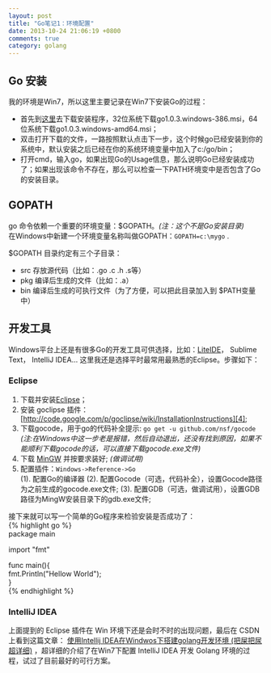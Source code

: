 ```yaml
---
layout: post
title: "Go笔记1：环境配置"
date: 2013-10-24 21:06:19 +0800
comments: true
category: golang
---
```

## Go 安装 ##
我的环境是Win7，所以这里主要记录在Win7下安装Go的过程：  

 - 首先到[这里][1]去下载安装程序，32位系统下载go1.0.3.windows-386.msi，64位系统下载go1.0.3.windows-amd64.msi；
 - 双击打开下载的文件，一路按照默认点击下一步，这个时候go已经安装到你的系统中，默认安装之后已经在你的系统环境变量中加入了c:/go/bin；
 - 打开cmd，输入go，如果出现Go的Usage信息，那么说明Go已经安装成功了；如果出现该命令不存在，那么可以检查一下PATH环境变中是否包含了Go的安装目录。
<!--more--> 
## GOPATH ##
go 命令依赖一个重要的环境变量：$GOPATH。*(注：这个不是Go安装目录)*  
在Windows中新建一个环境变量名称叫做GOPATH：`GOPATH=c:\mygo` .

$GOPATH 目录约定有三个子目录：

 - src 存放源代码（比如：.go .c .h .s等）
 - pkg 编译后生成的文件（比如：.a）
 - bin 编译后生成的可执行文件（为了方便，可以把此目录加入到 $PATH变量中）

## 开发工具 ##
Windows平台上还是有很多Go的开发工具可供选择，比如：[LiteIDE][2]， Sublime Text， IntelliJ IDEA... 这里我还是选择平时最常用最熟悉的Eclipse。步骤如下：

### Eclipse ###

 1. 下载并安装[Eclipse][3]；
 2. 安装 goclipse 插件：[http://code.google.com/p/goclipse/wiki/InstallationInstructions][4];
 3. 下载gocode，用于go的代码补全提示: `go get -u github.com/nsf/gocode` *(注:在Windows中这一步老是报错，然后自动退出，还没有找到原因，如果不能顺利下载gocode的话，可以直接下载gocode.exe文件)*
 5. 下载 [MinGW][5] 并按要求装好; *(做调试用)*
 4. 配置插件：`Windows->Reference->Go`  
    (1). 配置Go的编译器
    (2). 配置Gocode（可选，代码补全），设置Gocode路径为之前生成的gocode.exe文件;
    (3). 配置GDB（可选，做调试用），设置GDB路径为MingW安装目录下的gdb.exe文件;

接下来就可以写一个简单的Go程序来检验安装是否成功了：  
{% highlight go %}  
package main
 
import "fmt"

func main(){  
    fmt.Println("Hellow World");  
}  
{% endhighlight %}

### IntelliJ IDEA ###
上面提到的 Eclipse 插件在 Win 环境下还是会时不时的出现问题，最后在 CSDN 上看到这篇文章： 
[使用Intellij IDEA在Windwos下搭建golang开发环境 (把屎把尿超详细)](http://blog.csdn.net/slug302/article/details/16991323) ，超详细的介绍了在Win7下配置 IntelliJ IDEA 开发 Golang 环境的过程，试过了目前最好的可行方案。


  [1]: http://code.google.com/p/go/downloads/list
  [2]: http://code.google.com/p/golangide
  [3]: http://www.eclipse.org/
  [4]: http://code.google.com/p/goclipse/wiki/InstallationInstructions
  [5]: http://sourceforge.net/projects/mingw/files/MinGW/